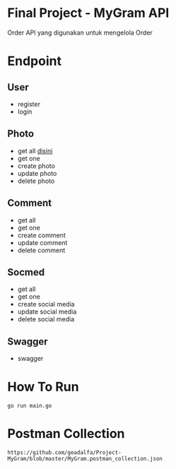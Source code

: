 # Final Project - MyGram API
Order API yang digunakan untuk mengelola Order

# Endpoint
## User
- register
- login
  
## Photo
- get all [disini]([Get-All-Photo](https://github.com/IsnandaZain/mygram-api/wiki/Get-All-Photo))
- get one
- create photo
- update photo
- delete photo
  
## Comment
- get all
- get one
- create comment
- update comment
- delete comment
  
## Socmed
- get all
- get one
- create social media
- update social media
- delete social media

## Swagger
- swagger

# How To Run
```
go run main.go
```

# Postman Collection
```
https://github.com/geadalfa/Project-MyGram/blob/master/MyGram.postman_collection.json
```
